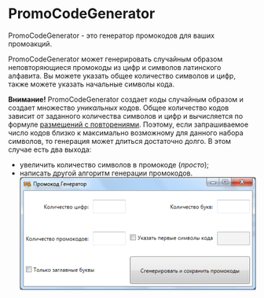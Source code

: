 # PromoCodeGenerator
PromoCodeGenerator - это генератор промокодов для ваших промоакций.

PromoCodeGenerator может генерировать случайным образом неповторяющиеся промокоды из цифр и символов латинского алфавита. 
Вы можете указать общее количество символов и цифр, также можете указать начальные символы кода.

**Внимание!**
PromoCodeGenerator создает коды случайным образом и создает множество *уникальных* кодов. Общее количество кодов зависит 
от заданного количества символов и цифр и вычисляется по формуле [размещений с повторениями](https://ru.wikipedia.org/wiki/%D0%A0%D0%B0%D0%B7%D0%BC%D0%B5%D1%89%D0%B5%D0%BD%D0%B8%D0%B5#.D0.9A.D0.BE.D0.BB.D0.B8.D1.87.D0.B5.D1.81.D1.82.D0.B2.D0.BE_.D1.80.D0.B0.D0.B7.D0.BC.D0.B5.D1.89.D0.B5.D0.BD.D0.B8.D0.B9_.D1.81_.D0.BF.D0.BE.D0.B2.D1.82.D0.BE.D1.80.D0.B5.D0.BD.D0.B8.D1.8F.D0.BC.D0.B8).
Поэтому, если запрашиваемое число кодов близко к максимально возможному для данного набора символов, 
то генерация может длиться достаточно долго. В этом случае есть два выхода:
* увеличить количество символов в промокоде (*просто*);
* написать другой алгоритм генерации промокодов.
![PromoCodeGenerator](img/screen.png)
